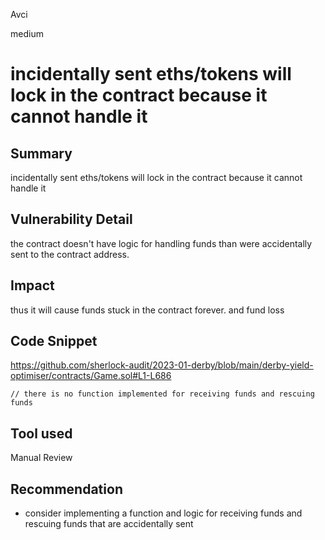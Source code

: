 Avci

medium

# incidentally sent eths/tokens will lock in the contract because it cannot handle it

## Summary
incidentally sent eths/tokens will lock in the contract because it cannot handle it
## Vulnerability Detail
the contract doesn't have logic for handling funds than were accidentally sent to the contract address.
## Impact
thus it will cause funds stuck in the contract forever. and fund loss 
## Code Snippet
https://github.com/sherlock-audit/2023-01-derby/blob/main/derby-yield-optimiser/contracts/Game.sol#L1-L686 
```solidity 
// there is no function implemented for receiving funds and rescuing funds

```
## Tool used

Manual Review

## Recommendation
- consider implementing a function and logic for receiving funds and rescuing funds that are accidentally sent